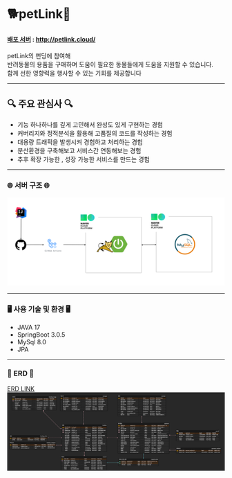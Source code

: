 # 🐕petLink🐳

#### [배포 서버](http://petlink.cloud/) : http://petlink.cloud/

petLink의 펀딩에 참여해 <br>
반려동물의 용품을 구매하며 도움이 필요한 동물들에게 도움을 지원할 수 있습니다.<br>
함께 선한 영향력을 행사할 수 있는 기회를 제공합니다


-----

## 🔍 주요 관심사 🔍

- 기능 하나하나를 깊게 고민해서 완성도 있게 구현하는 경험
- 커버리지와 정적분석을 활용해 고품질의 코드를 작성하는 경험
- 대용량 트래픽을 발생시켜 경험하고 처리하는 경험
- 분산환경을 구축해보고 서비스간 연동해보는 경험
- 추후 확장 가능한 , 성장 가능한 서비스를 만드는 경험

-----

### 🌐 서버 구조 🌐

![img.png](img.png)

-----

### 🖥️ 사용 기술 및 환경 🖥️

- JAVA 17
- SpringBoot 3.0.5
- MySql 8.0
- JPA

-----

### 💾 ERD 💾

[ERD LINK ](https://www.erdcloud.com/d/D6fkbZKiwQHX7kddG)
![img_1.png](img_1.png)